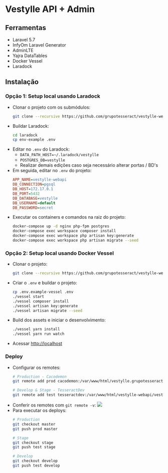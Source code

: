 # Vestylle API + Admin

## Ferramentas

- Laravel 5.7
- InfyOm Laravel Generator
- AdminLTE
- Yajra DataTables
- Docker Vessel
- Laradock

## Instalação

### Opção 1: Setup local usando Laradock

- Clonar o projeto com os submódulos:
  ``` sh
  git clone --recursive https://github.com/grupotesseract/vestylle-webapi
  ```
- Buildar Laradock:
  ``` sh
  cd laradock
  cp env-example .env
  ```
- Editar no `.env` do Laradock:
  - `DATA_PATH_HOST=~/.laradock/vestylle`
  - `POSTGRES_DB=vestylle`
  - Realizar demais edições caso seja necessário alterar portas / BD's
- Em seguida, editar no `.env` do projeto:
  ``` ini
  APP_NAME=vestylle-webapi
  DB_CONNECTION=pgsql
  DB_HOST=172.17.0.1
  DB_PORT=5432
  DB_DATABASE=vestylle
  DB_USERNAME=default
  DB_PASSWORD=secret
  ```
- Executar os containers e comandos na raiz do projeto:
  ``` sh
  docker-compose up -d nginx php-fpm postgres
  docker-compose exec workspace composer install
  docker-compose exec workspace php artisan key:generate
  docker-compose exec workspace php artisan migrate --seed
  ```

### Opção 2: Setup local usando Docker Vessel

- Clonar o projeto:
  ``` sh
  git clone --recursive https://github.com/grupotesseract/vestylle-webapi
  ```
- Criar o `.env` e buildar o projeto:
  ``` sh
  cp .env.example-vessel .env
  ./vessel start
  ./vessel composer install
  ./vessel artisan key:generate
  ./vessel artisan migrate --seed
  ```
- Build dos assets e iniciar o desenvolvimento:
  ``` sh
  ./vessel yarn install
  ./vessel yarn run watch
  ```
- Acessar [http://localhost](http://localhost)

### Deploy

- Configurar os remotes:
  ``` sh
  # Production - Cacodemon
  git remote add prod cacodemon:/var/www/html/vestylle.grupotesseract.com.br/backend.git

  # Develop & Stage - TesseractDev
  git remote add test tesseractdev:/var/www/html/vestylle-webapi/vestylle-webapi.git
  ```
- Conferir os remotes com `git remote -v`:
  ![](https://i.snag.gy/4Q6kqb.jpg)
- Para executar os deploys:
  ``` sh
  # Production
  git checkout master
  git push prod master

  # Stage
  git checkout stage
  git push test stage

  # Develop
  git checkout develop
  git push test develop
  ```
